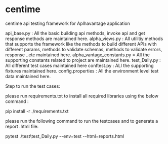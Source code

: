 # centime
centime api testing framework for Aplhavantage application

api_base.py : All the basic building api methods, invoke api and get response methods are maintained here.
alpha_views.py : All utilitiy methods that supports the framework like the methods to build different APIs with different params, methods to validate schemas, methods to validate errors, response ..etc maintained here.
alpha_vantage_constants.py = All the supporting constants related to project are maintained here.
test_Daily.py : All different test cases maintained here
conftest.py : ALl the supporting fixtures maintained here.
config.properties : All the environment level test data maintained here.

Step to run the test cases:

please run requirements.txt to install all required libraries using the below command :

pip install -r ./requirements.txt

please run the following command to run the testcases and to generate a report .html file:

pytest .\test\test_Daily.py --env=test --html=reports.html




